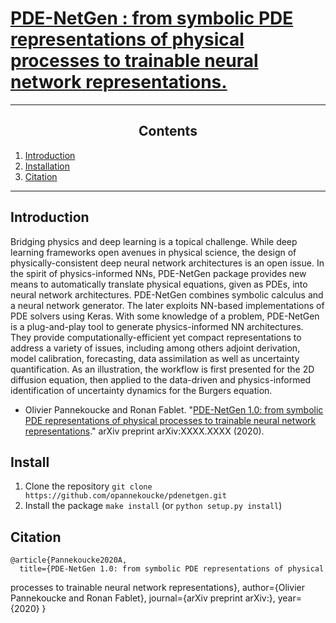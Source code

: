 [PDE-NetGen : from symbolic PDE representations of physical processes to trainable neural network representations.](https://github.com/opannekoucke/pdenetgen)
====================================================================


---
<h2><center>Contents</center></h2>

  1. [Introduction](#introduction)
  1. [Installation](#install)
  1. [Citation](#cite)
---


Introduction <a id='introduction'/>
-----------------------------------


Bridging physics and deep learning is a topical challenge. While deep learning frameworks open avenues in physical science, the design of physically-consistent deep neural network architectures is an open issue. In the spirit of physics-informed NNs, PDE-NetGen package provides new means to automatically translate physical equations, given as PDEs, into neural network architectures. PDE-NetGen combines symbolic calculus and a neural network generator. The later exploits NN-based implementations of PDE solvers using Keras. With some knowledge of a problem, PDE-NetGen is a plug-and-play tool to generate physics-informed NN architectures. They provide computationally-efficient yet compact representations to address a variety of issues, including among others adjoint derivation, model calibration, forecasting, data assimilation as well as uncertainty quantification. As an illustration, the workflow is first presented for the 2D diffusion equation, then applied to the data-driven and physics-informed identification of uncertainty dynamics for the Burgers equation.


  - Olivier Pannekoucke and Ronan Fablet. "[PDE-NetGen 1.0: from symbolic PDE representations of physical
processes to trainable neural network representations](https://)." arXiv preprint arXiv:XXXX.XXXX (2020).


Install <a id='install'/>
-------------------------

 1. Clone the repository `git clone https://github.com/opannekoucke/pdenetgen.git`
 1. Install the package `make install` (or `python setup.py install`)


Citation <a id='cite'/>
-----------------------

    @article{Pannekoucke2020A,
      title={PDE-NetGen 1.0: from symbolic PDE representations of physical
processes to trainable neural network representations},
      author={Olivier Pannekoucke and Ronan Fablet},
      journal={arXiv preprint arXiv:},
      year={2020}
    }

